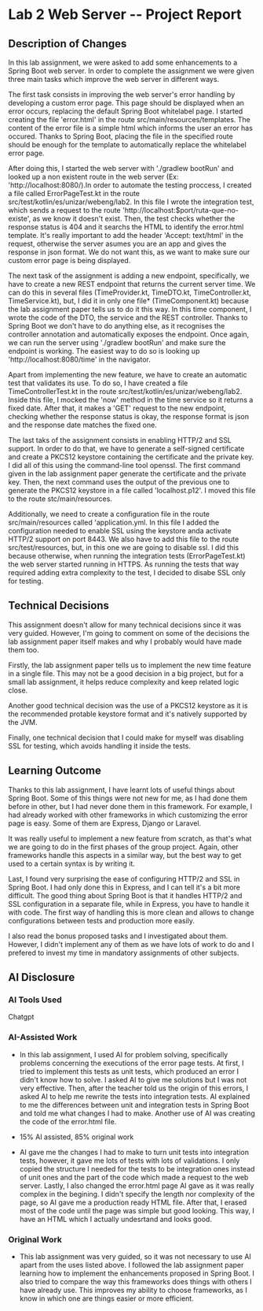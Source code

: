 # Lab 2 Web Server -- Project Report

## Description of Changes
In this lab assignment, we were asked to add some enhancements to a Spring Boot web server. In order to complete the assignment we were given three main tasks which improve the web server in different ways. 

The first task consists in improving the web server's error handling by developing a custom error page. This page should be displayed when an error occurs, replacing the default Spring Boot whitelabel page. I started creating the file 'error.html' in the route src/main/resources/templates. The content of the error file is a simple html which informs the user an error has occured. Thanks to Spring Boot, placing the file in the specified route should be enough for the template to automatically replace the whitelabel error page. 

After doing this, I started the web server with './gradlew bootRun' and looked up a non existent route in the web server (Ex: 'http://localhost:8080/).In order to automate the testing proccess, I created a file called ErrorPageTest.kt in the route src/test/kotlin/es/unizar/webeng/lab2. In this file I wrote the integration test, which sends a request to the route 'http://localhost:$port/ruta-que-no-existe', as we know it doesn't exist. Then, the test checks whether the response status is 404 and it searchs the HTML to identify the error.html template. It's really important to add the header 'Accept: text/html' in the request, otherwise the server asumes you are an app and gives the response in json format. We do not want this, as we want to make sure our custom error page is being displayed.

The next task of the assignment is adding a new endpoint, specifically, we have to create a new REST endpoint that returns the current server time. We can do this in several files (TimeProvider.kt, TimeDTO.kt, TimeController.kt, TimeService.kt), but, I did it in only one file* (TimeComponent.kt) because the lab assignment paper tells us to do it this way. In this time component, I wrote the code of the DTO, the service and the REST controller. Thanks to Spring Boot we don't have to do anything else, as it recognises the controller annotation and automatically exposes the endpoint. Once again, we can run the server using './gradlew bootRun' and make sure the endpoint is working. The easiest way to do so is looking up 'http://localhost:8080/time' in the navigator.

Apart from implementing the new feature, we have to create an automatic test that validates its use. To do so, I have created a file TimeControllerTest.kt in the route src/test/kotlin/es/unizar/webeng/lab2. Inside this file, I mocked the 'now' method in the time service so it returns a fixed date. After that, it makes a 'GET' request to the new endpoint, checking whether the response status is okay, the response format is json and the response date matches the fixed one. 

The last taks of the assignment consists in enabling HTTP/2 and SSL support. In order to do that, we have to generate a self-signed certificate and create a PKCS12 keystore containing the certificate and the private key. I did all of this using the command-line tool openssl. The first command given in the lab assignment paper generate the certificate and the private key. Then, the next command uses the output of the previous one to generate the PKCS12 keystore in a file called 'localhost.p12'. I moved this file to the route stc/main/resources. 

Additionally, we need to create a configuration file in the route src/main/resources called 'application.yml. In this file I added the configuration needed to enable SSL using the keystore anda activate HTTP/2 support on port 8443. We also have to add this file to the route src/test/resources, but, in this one we are going to disable ssl. I did this because otherwise, when running the integration tests (ErrorPageTest.kt) the web server started running in HTTPS. As running the tests that way required adding extra complexity to the test, I decided to disabe SSL only for testing.


## Technical Decisions
This assignment doesn't allow for many technical decisions since it was very guided. However, I'm going to comment on some of the decisions the lab assignment paper itself makes and why I probably would have made them too. 

Firstly, the lab assignment paper tells us to implement the new time feature in a single file. This may not be a good decision in a big project, but for a small lab assignment, it helps reduce complexity and keep related logic close.

Another good technical decision was the use of a PKCS12 keystore as it is the recommended protable keystore format and it's natively supported by the JVM. 

Finally, one technical decision that I could make for myself was disabling SSL for testing, which avoids handling it inside the tests. 

## Learning Outcome
Thanks to this lab assignment, I have learnt lots of useful things about Spring Boot. Some of this things were not new for me, as I had done them before in other, but I had never done them in this framework. For example, I had already worked with other frameworks in which customizing the error page is easy. Some of them are Express, Django or Laravel. 

It was really useful to implement a new feature from scratch, as that's what we are going to do in the first phases of the group project. Again, other frameworks handle this aspects in a similar way, but the best way to get used to a certain syntax is by writing it. 

Last, I found very surprising the ease of configuring HTTP/2 and SSL in Spring Boot. I had only done this in Express, and I can tell it's a bit more difficult. The good thing about Spring Boot is that it handles HTTP/2 and SSL configuration in a separate file, while in Express, you have to handle it with code. The first way of handling this is more clean and allows to change configurations between tests and production more easily.

I also read the bonus proposed tasks and I investigated about them. However, I didn't implement any of them as we have lots of work to do and I prefered to invest my time in mandatory assignments of other subjects. 

## AI Disclosure
### AI Tools Used
Chatgpt

### AI-Assisted Work
- In this lab assignment, I used AI for problem solving, specifically problems concerning the executions of the error page tests. At first, I tried to implement this tests as unit tests, which produced an error I didn't know how to solve. I asked AI to give me solutions but I was not very effective. Then, after the teacher told us the origin of this errors, I asked AI to help me rewrite the tests into integration tests. AI explained to me the differences between unit and integration tests in Spring Boot and told me what changes I had to make. Another use of AI was creating the code of the error.html file. 

- 15% AI assisted, 85% original work

- AI gave me the changes I had to make to turn unit tests into integration tests, however, it gave me lots of tests with lots of validations. I only copied the structure I needed for the tests to be integration ones instead of unit ones and the part of the code which made a request to the web server. Lastly, I also changed the error.html page AI gave as it was really complex in the begining. I didn't specify the length nor complexity of the page, so AI gave me a production ready HTML file. After that, I erased most of the code until the page was simple but good looking. This way, I have an HTML which I actually undesrtand and looks good.


### Original Work
- This lab assignment was very guided, so it was not necessary to use AI apart from the uses listed above. I followed the lab assignment paper learning how to implement the enhancements proposed in Spring Boot. I also tried to compare the way this frameworks does things with others I have already use. This improves my ability to choose frameworks, as I know in which one are things easier or more efficient. 
